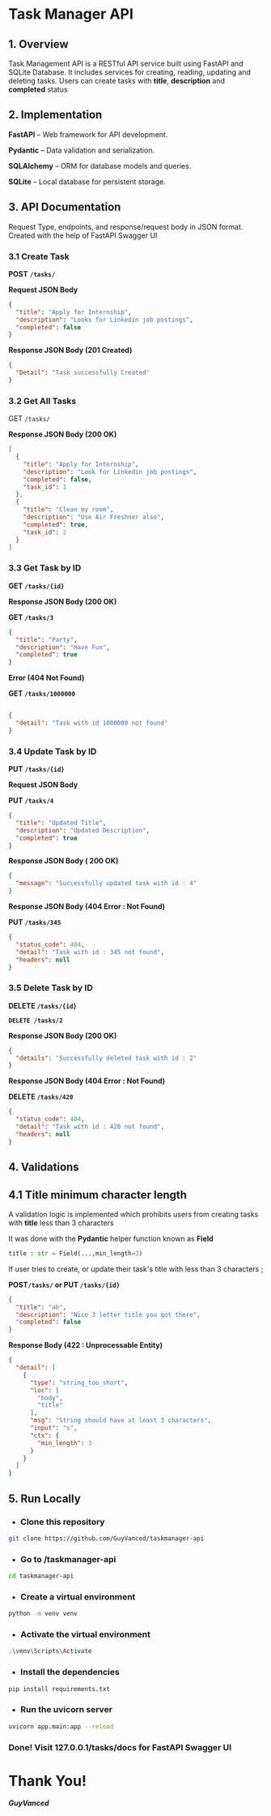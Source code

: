 
# Task Manager API

## 1. Overview

Task Management API is a RESTful API service built using FastAPI and SQLite Database. It includes services for creating, reading, updating and deleting tasks. Users can create tasks with **title**, **description** and **completed** status


## 2. Implementation

**FastAPI** – Web framework for API development.
    
**Pydantic** – Data validation and serialization.
    
**SQLAlchemy** – ORM for database models and queries.

**SQLite** – Local database for persistent storage.


## 3. API Documentation

Request Type, endpoints, and response/request body in JSON format. Created with the help of FastAPI Swagger UI

### 3.1 Create Task

**POST** **`/tasks/`**

**Request JSON Body**

```json
{
  "title": "Apply for Internship",
  "description": "Looks for Linkedin job postings",
  "completed": false
}
```

**Response JSON Body (201 Created)**

```json
{
  "Detail": "Task successfully Created"
}
```

### 3.2 Get All Tasks

GET `/tasks/`

**Response JSON Body (200 OK)**

```json
[
  {
    "title": "Apply for Internship",
    "description": "Look for Linkedin job postings",
    "completed": false,
    "task_id": 1
  },
  {
    "title": "Clean my room",
    "description": "Use Air Freshner also",
    "completed": true,
    "task_id": 2
  }
]
```


### 3.3 Get Task by ID

**GET `/tasks/{id}`**

**Response JSON Body (200 OK)**

**GET `/tasks/3`**
```json
{
  "title": "Party",
  "description": "Have Fun",
  "completed": true
}
```

**Error (404 Not Found)**

**GET `/tasks/1000000`**
```json

{
  "detail": "Task with id 1000000 not found"
}
```


### 3.4 Update Task by ID

**PUT `/tasks/{id}`**

**Request JSON Body**

**PUT `/tasks/4`**
```json
{
  "title": "Updated Title",
  "description": "Updated Description",
  "completed": true
}
```

**Response JSON Body ( 200 OK)**

```json
{
  "message": "Successfully updated task with id : 4"
}
```

**Response JSON Body (404 Error  : Not Found)**

**PUT `/tasks/345`**
```json
{
  "status_code": 404,
  "detail": "Task with id : 345 not found",
  "headers": null
}
```

### 3.5 Delete Task by ID

**DELETE `/tasks/{id}`**

**`DELETE /tasks/2`**

**Response JSON Body (200 OK)**

```json
{
  "details": "Successfully deleted task with id : 2"
}
```

**Response JSON Body (404 Error : Not Found)**

**DELETE `/tasks/420`**
```json
{
  "status_code": 404,
  "detail": "Task with id : 420 not found",
  "headers": null
}
```



## 4. Validations

## 4.1 Title minimum character length

A validation logic is implemented which prohibits users from creating tasks with **title** less than 3 characters

It was done with the **Pydantic** helper function  known as **Field**

```python
title : str = Field(...,min_length=3)
```

If user tries to create, or update their task's title with less than 3 characters ; 

**POST` /tasks/ ` or  PUT `/tasks/{id}`**
```json
{
  "title": "ab",
  "description": "Nice 3 letter title you got there",
  "completed": false
}
```

**Response Body (422 : Unprocessable Entity)**

```json
{
  "detail": [
    {
      "type": "string_too_short",
      "loc": [
        "body",
        "title"
      ],
      "msg": "String should have at least 3 characters",
      "input": "s",
      "ctx": {
        "min_length": 3
      }
    }
  ]
}
```


## 5. Run Locally

- ### Clone this repository
```bash
git clone https://github.com/GuyVanced/taskmanager-api
```

- ### Go to /taskmanager-api
```bash
cd taskmanager-api
```

- ### Create a virtual environment
```bash
python -m venv venv
```

- ### Activate the virtual environment
```bash
.\venv\Scripts\Activate
```

- ### Install the dependencies
```bash
pip install requirements.txt
```

- ### Run the uvicorn server
```bash
uvicorn app.main:app --reload
```

### Done! Visit 127.0.0.1/tasks/docs for FastAPI Swagger UI

# Thank You!
***GuyVanced***


